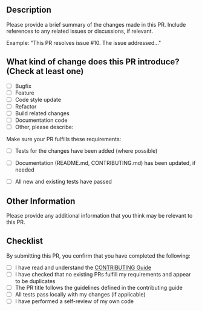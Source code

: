 ## Description

Please provide a brief summary of the changes made in this PR. Include references to any related issues or discussions,
if relevant.

Example: "This PR resolves issue #10. The issue addressed..."

## What kind of change does this PR introduce? (Check at least one)

- [ ] Bugfix
- [ ] Feature
- [ ] Code style update
- [ ] Refactor
- [ ] Build related changes
- [ ] Documentation code
- [ ] Other, please describe:

Make sure your PR fulfills these requirements:

- [ ] Tests for the changes have been added (where possible)
- [ ] Documentation (README.md, CONTRIBUTING.md) has been updated, if needed
- [ ] All new and existing tests have passed


## Other Information

Please provide any additional information that you think may be relevant to this PR.

## Checklist

By submitting this PR, you confirm that you have completed the following:

- [ ] I have read and understand the [CONTRIBUTING Guide](CONTRIBUTING.md)
- [ ] I have checked that no existing PRs fulfill my requirements and appear to be duplicates
- [ ] The PR title follows the guidelines defined in the contributing guide
- [ ] All tests pass locally with my changes (if applicable)
- [ ] I have performed a self-review of my own code